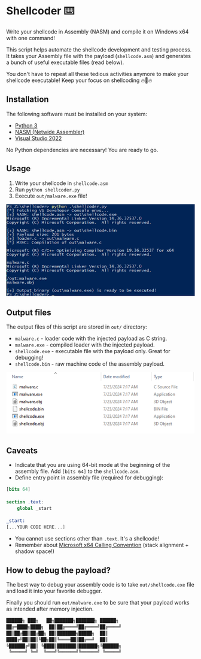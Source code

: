 # Shellcoder  ⌨️

Write your shellcode in Assembly (NASM) and compile it on Windows x64 with one command!

This script helps automate the shellcode development and testing process. It takes your Assembly file with the payload (`shellcode.asm`) and generates a bunch of useful executable files (read below).

You don't have to repeat all these tedious activities anymore to make your shellcode executable! Keep your focus on shellcoding 🔥🐚🔥

## Installation

The following software must be installed on your system:

- [Python 3](https://www.python.org/downloads/)
- [NASM (Netwide Assembler)](https://www.nasm.us/)
- [Visual Studio 2022](https://visualstudio.microsoft.com/)

No Python dependencies are necessary! You are ready to go.

## Usage

1. Write your shellcode in `shellcode.asm`
2. Run `python shellcoder.py`
3. Execute `out/malware.exe` file!

![shellcoder.py command line output](/_img/shellcoder-cli.png)

## Output files

The output files of this script are stored in `out/` directory:

- `malware.c` - loader code with the injected payload as C string.
- `malware.exe` - compiled loader with the injected payload.
- `shellcode.exe` - executable file with the payload only. Great for debugging!
- `shellcode.bin` - raw machine code of the assembly payload.

![shellcoder.py output files](/_img/shellcoder-output.png)

## Caveats

- Indicate that you are using 64-bit mode at the beginning of the assembly file. Add `[bits 64]` to the `shellcode.asm`.
- Define entry point in assembly file (required for debugging):

```nasm
[bits 64]

section .text:
    global _start

_start:
[...YOUR CODE HERE...]
```

- You cannot use sections other than `.text`. It's a shellcode!
- Remember about [Microsoft x64 Calling Convention](https://learn.microsoft.com/en-us/cpp/build/x64-calling-convention?view=msvc-170) (stack alignment + shadow space!)

## How to debug the payload?

The best way to debug your assembly code is to take `out/shellcode.exe` file and load it into your favorite debugger.

Finally you should run `out/malware.exe` to be sure that your payload works as intended after memory injection.

```nasm
██████╗ ███╗   ██╗███████╗███████╗ ██████╗
██╔═████╗████╗  ██║██╔════╝██╔════╝██╔════╝
██║██╔██║██╔██╗ ██║███████╗█████╗  ██║     
████╔╝██║██║╚██╗██║╚════██║██╔══╝  ██║     
╚██████╔╝██║ ╚████║███████║███████╗╚██████╗
 ╚═════╝ ╚═╝  ╚═══╝╚══════╝╚══════╝ ╚═════╝
```
